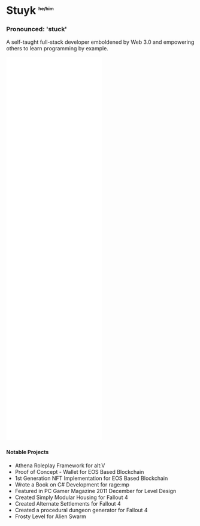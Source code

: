 # Stuyk <sup style="font-size: 12px">he/him</sup>

### Pronounced: 'stuck'

A self-taught full-stack developer emboldened by Web 3.0 and empowering others to learn programming by example.

![](./github-metrics.svg)

#### **Notable Projects**

* Athena Roleplay Framework for alt:V
* Proof of Concept - Wallet for EOS Based Blockchain
* 1st Generation NFT Implementation for EOS Based Blockchain
* Wrote a Book on C# Development for rage:mp
* Featured in PC Gamer Magazine 2011 December for Level Design
* Created Simply Modular Housing for Fallout 4
* Created Alternate Settlements for Fallout 4
* Created a procedural dungeon generator for Fallout 4
* Frosty Level for Alien Swarm
